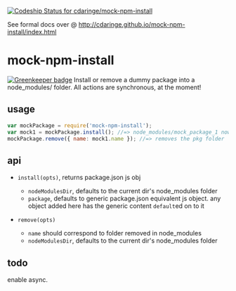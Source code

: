 [ ![Codeship Status for cdaringe/mock-npm-install](https://codeship.com/projects/f54aa580-578b-0133-e7da-36edf9c92862/status?branch=master)](https://codeship.com/projects/109534)

See formal docs over @ http://cdaringe.github.io/mock-npm-install/index.html

# mock-npm-install

[![Greenkeeper badge](https://badges.greenkeeper.io/cdaringe/mock-npm-install.svg)](https://greenkeeper.io/)
Install or remove a dummy package into a node_modules/ folder.  All actions are synchronous, at the moment!

## usage
```js
var mockPackage = require('mock-npm-install');
var mock1 = mockPackage.install(); //=> node_modules/mock_package_1 now exists w/ package.json
mockPackage.remove({ name: mock1.name }); //=> removes the pkg folder
```

## api

- `install(opts)`, returns package.json js obj
  - `nodeModulesDir`, defaults to the current dir's node_modules folder
  - `package`, defaults to generic package.json equivalent js object. any object added here has the generic content `default`ed on to it


- `remove(opts)`
  - `name` should correspond to folder removed in node_modules
  - `nodeModulesDir`, defaults to the current dir's node_modules folder


## todo
enable async.
